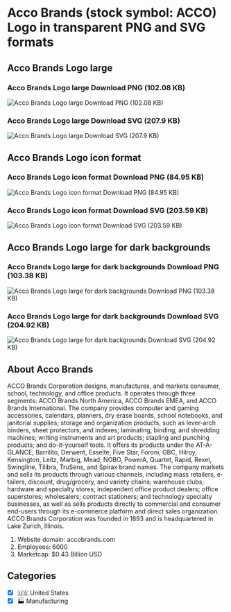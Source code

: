 # Acco Brands (stock symbol: ACCO) Logo in transparent PNG and SVG formats

## Acco Brands Logo large

### Acco Brands Logo large Download PNG (102.08 KB)

![Acco Brands Logo large Download PNG (102.08 KB)](/img/orig/ACCO_BIG-fe80824f.png)

### Acco Brands Logo large Download SVG (207.9 KB)

![Acco Brands Logo large Download SVG (207.9 KB)](/img/orig/ACCO_BIG-9a146508.svg)

## Acco Brands Logo icon format

### Acco Brands Logo icon format Download PNG (84.95 KB)

![Acco Brands Logo icon format Download PNG (84.95 KB)](/img/orig/ACCO-43176548.png)

### Acco Brands Logo icon format Download SVG (203.59 KB)

![Acco Brands Logo icon format Download SVG (203.59 KB)](/img/orig/ACCO-ebfa3e59.svg)

## Acco Brands Logo large for dark backgrounds

### Acco Brands Logo large for dark backgrounds Download PNG (103.38 KB)

![Acco Brands Logo large for dark backgrounds Download PNG (103.38 KB)](/img/orig/ACCO_BIG.D-428c2f22.png)

### Acco Brands Logo large for dark backgrounds Download SVG (204.92 KB)

![Acco Brands Logo large for dark backgrounds Download SVG (204.92 KB)](/img/orig/ACCO_BIG.D-00a21cca.svg)

## About Acco Brands

ACCO Brands Corporation designs, manufactures, and markets consumer, school, technology, and office products. It operates through three segments: ACCO Brands North America, ACCO Brands EMEA, and ACCO Brands International. The company provides computer and gaming accessories, calendars, planners, dry erase boards, school notebooks, and janitorial supplies; storage and organization products, such as lever-arch binders, sheet protectors, and indexes; laminating, binding, and shredding machines; writing instruments and art products; stapling and punching products; and do-it-yourself tools. It offers its products under the AT-A-GLANCE, Barrilito, Derwent, Esselte, Five Star, Foroni, GBC, Hilroy, Kensington, Leitz, Marbig, Mead, NOBO, PowerA, Quartet, Rapid, Rexel, Swingline, Tilibra, TruSens, and Spirax brand names. The company markets and sells its products through various channels, including mass retailers, e-tailers, discount, drug/grocery, and variety chains; warehouse clubs; hardware and specialty stores; independent office product dealers; office superstores; wholesalers; contract stationers; and technology specialty businesses, as well as sells products directly to commercial and consumer end-users through its e-commerce platform and direct sales organization. ACCO Brands Corporation was founded in 1893 and is headquartered in Lake Zurich, Illinois.

1. Website domain: accobrands.com
2. Employees: 6000
3. Marketcap: $0.43 Billion USD


## Categories
- [x] 🇺🇸 United States
- [x] 🏭 Manufacturing
